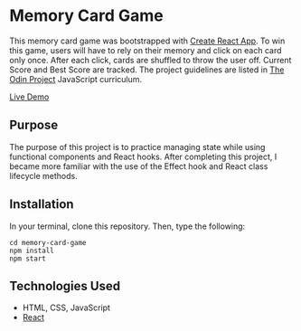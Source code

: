 # Memory Card Game
This memory card game was bootstrapped with [Create React App](https://github.com/facebook/create-react-app).  To win this game, users will have to rely on their memory and click on each card only once.  After each click, cards are shuffled to throw the user off.  Current Score and Best Score are tracked.
The project guidelines are listed in [The Odin Project](https://www.theodinproject.com/paths/full-stack-javascript/courses/javascript/lessons/memory-card) JavaScript curriculum. 

[Live Demo](https://raych2.github.io/memory-card-game/)

## Purpose
The purpose of this project is to practice managing state while using functional components and React hooks.  After completing this project, I became more familiar with the use of the Effect hook and React class lifecycle methods.

## Installation
In your terminal, clone this repository. Then, type the following:
```
cd memory-card-game
npm install
npm start
```

## Technologies Used
* HTML, CSS, JavaScript
* [React](https://reactjs.org/)